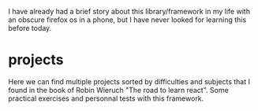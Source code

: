 I have already had a brief story about this library/framework in my life with an obscure firefox os in a phone, but I have never looked
for learning this before today.


# projects

Here we can find multiple projects sorted by difficulties and subjects that I found in the book of Robin Wieruch "The road to learn react". Some practical exercises and personnal tests with this framework.
